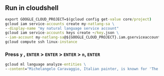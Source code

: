 
## Run in cloudshell
```cmd
export GOOGLE_CLOUD_PROJECT=$(gcloud config get-value core/project)
gcloud iam service-accounts create my-natlang-sa \
--display-name "my natural language service account"
gcloud iam service-accounts keys create ~/key.json \
--iam-account my-natlang-sa@${GOOGLE_CLOUD_PROJECT}.iam.gserviceaccount.com
gcloud compute ssh linux-instance
```
### Press `y` , `ENTER` > `ENTER` > `ENTER` > `n`, `ENTER`
```cmd
gcloud ml language analyze-entities \
--content="Michelangelo Caravaggio, Italian painter, is known for 'The Calling of Saint Matthew'." > result.json
```
